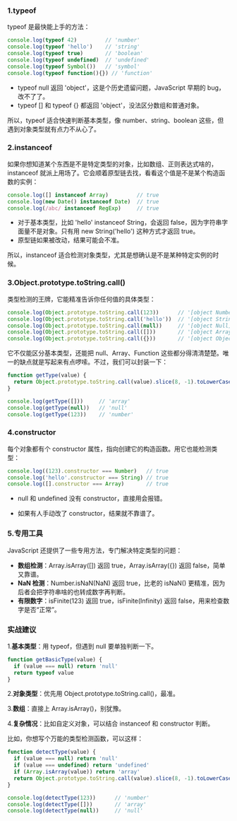 ### 1.typeof

typeof 是最快能上手的方法：

```js
console.log(typeof 42)         // 'number'
console.log(typeof 'hello')    // 'string'
console.log(typeof true)       // 'boolean'
console.log(typeof undefined)  // 'undefined'
console.log(typeof Symbol())   // 'symbol'
console.log(typeof function(){}) // 'function'
```

- typeof null 返回 'object'，这是个历史遗留问题，JavaScript 早期的 bug，改不了了。
- typeof [] 和 typeof {} 都返回 'object'，没法区分数组和普通对象。

所以，typeof 适合快速判断基本类型，像 number、string、boolean 这些，但遇到对象类型就有点力不从心了。



### 2.instanceof

如果你想知道某个东西是不是特定类型的对象，比如数组、正则表达式啥的，instanceof 就派上用场了。它会顺着原型链去找，看看这个值是不是某个构造函数的实例：

```js
console.log([] instanceof Array)         // true
console.log(new Date() instanceof Date)  // true
console.log(/abc/ instanceof RegExp)     // true
```

- 对于基本类型，比如 'hello' instanceof String，会返回 false，因为字符串字面量不是对象。只有用 new String('hello') 这种方式才返回 true。
- 原型链如果被改动，结果可能会不准。

所以，instanceof 适合检测对象类型，尤其是想确认是不是某种特定实例的时候。



### 3.Object.prototype.toString.call()

类型检测的王牌，它能精准告诉你任何值的具体类型：

```js
console.log(Object.prototype.toString.call(123))      // '[object Number]'
console.log(Object.prototype.toString.call('hello'))  // '[object String]'
console.log(Object.prototype.toString.call(null))     // '[object Null]'
console.log(Object.prototype.toString.call([]))       // '[object Array]'
console.log(Object.prototype.toString.call({}))       // '[object Object]'
```

它不仅能区分基本类型，还能把 null、Array、Function 这些都分得清清楚楚。唯一的缺点就是写起来有点啰嗦。不过，我们可以封装一下：

```js
function getType(value) {
  return Object.prototype.toString.call(value).slice(8, -1).toLowerCase()
}

console.log(getType([]))     // 'array'
console.log(getType(null))   // 'null'
console.log(getType(123))    // 'number'
```



### 4.constructor

每个对象都有个 constructor 属性，指向创建它的构造函数。用它也能检测类型：

```js
console.log((123).constructor === Number)   // true
console.log('hello'.constructor === String) // true
console.log([].constructor === Array)       // true
```

- null 和 undefined 没有 constructor，直接用会报错。

- 如果有人手动改了 constructor，结果就不靠谱了。



### 5.专用工具

JavaScript 还提供了一些专用方法，专门解决特定类型的问题：

- **数组检测**：Array.isArray([]) 返回 true，Array.isArray({}) 返回 false，简单又靠谱。
- **NaN 检测**：Number.isNaN(NaN) 返回 true，比老的 isNaN() 更精准，因为后者会把字符串啥的也转成数字再判断。
- **有限数字**：isFinite(123) 返回 true，isFinite(Infinity) 返回 false，用来检查数字是否“正常”。



### 实战建议

1.**基本类型**：用 typeof，但遇到 null 要单独判断一下。

```js
function getBasicType(value) {
  if (value === null) return 'null'
  return typeof value
}
```

2.**对象类型**：优先用 Object.prototype.toString.call()，最准。

3.**数组**：直接上 Array.isArray()，别犹豫。

4.**复杂情况**：比如自定义对象，可以结合 instanceof 和 constructor 判断。

比如，你想写个万能的类型检测函数，可以这样：

```js
function detectType(value) {
  if (value === null) return 'null'
  if (value === undefined) return 'undefined'
  if (Array.isArray(value)) return 'array'
  return Object.prototype.toString.call(value).slice(8, -1).toLowerCase()
}

console.log(detectType(123))      // 'number'
console.log(detectType([]))       // 'array'
console.log(detectType(null))     // 'null'
```

